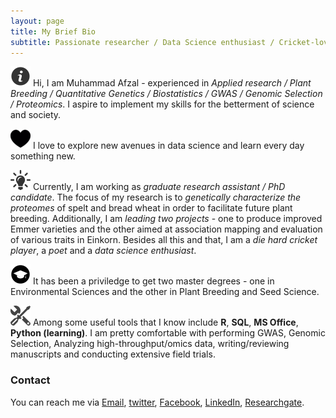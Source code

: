```yaml
---
layout: page
title: My Brief Bio
subtitle: Passionate researcher / Data Science enthusiast / Cricket-lover / Poet
---
```


![Bio](/assets/img/about.png) Hi, I am Muhammad Afzal - experienced in _Applied research / Plant Breeding / Quantitative Genetics / Biostatistics / GWAS / Genomic Selection / Proteomics_. I aspire to implement my skills for the betterment of science and society.

![Passion](/assets/img/passion.png) I love to explore new avenues in data science and learn every day something new.

![Current Work](/assets/img/job.png) Currently, I am working as _graduate research assistant / PhD candidate_. The focus of my research is to _genetically characterize the proteomes_ of spelt and bread wheat in order to facilitate future plant breeding. Additionally, I am _leading two projects_ - one to produce improved Emmer varieties and the other aimed at association mapping and evaluation of various traits in Einkorn. Besides all this and that, I am a _die hard cricket player_, a _poet_ and a _data science enthusiast_.

![Education](/assets/img/education.png) It has been a priviledge to get two master degrees - one in Environmental Sciences and the other in Plant Breeding and Seed Science.

![Tools](/assets/img/tools.png) Among some useful tools that I know include **R**, **SQL**, **MS Office**, **Python (learning)**. I am pretty comfortable with performing GWAS, Genomic Selection, Analyzing high-throughput/omics data, writing/reviewing manuscripts and conducting extensive field trials.

### Contact

You can reach me via [Email](m.afzal2046@gmail.com), [twitter](https://twitter.com/MAfzal2046), [Facebook](https://www.facebook.com/mafzal2046/), [LinkedIn](https://www.linkedin.com/in/mafzal2/), [Researchgate](https://www.researchgate.net/profile/Muhammad_Afzal118).
